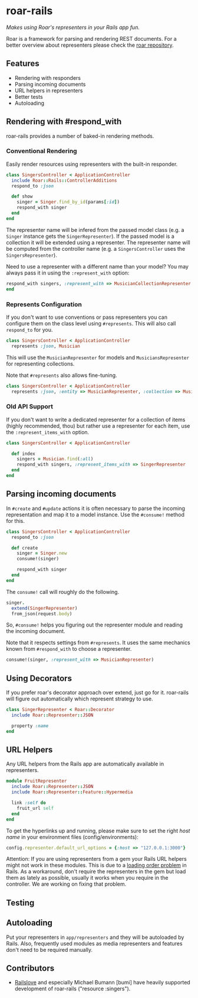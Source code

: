 # roar-rails

_Makes using Roar's representers in your Rails app fun._

Roar is a framework for parsing and rendering REST documents. For a better overview about representers please check the [roar repository](https://github.com/apotonick/roar#roar).

## Features

* Rendering with responders
* Parsing incoming documents
* URL helpers in representers
* Better tests
* Autoloading

## Rendering with #respond_with

roar-rails provides a number of baked-in rendering methods.

### Conventional Rendering

Easily render resources using representers with the built-in responder.

```ruby
class SingersController < ApplicationController
  include Roar::Rails::ControllerAdditions
  respond_to :json

  def show
    singer = Singer.find_by_id(params[:id])
    respond_with singer
  end
end
```

The representer name will be infered from the passed model class (e.g. a `Singer` instance gets the `SingerRepresenter`). If the passed model is a collection it will be extended using a representer. The representer name will be computed from the controller name (e.g. a `SingersController` uses the `SingersRepresenter`).

Need to use a representer with a different name than your model? You may always pass it in using the `:represent_with` option:

```ruby
respond_with singers, :represent_with => MusicianCollectionRepresenter
end
```

### Represents Configuration

If you don't want to use conventions or pass representers you can configure them on the class level using `#represents`. This will also call `respond_to` for you.

```ruby
class SingersController < ApplicationController
  represents :json, Musician
```
This will use the `MusicianRepresenter` for models and `MusiciansRepresenter` for representing collections.

Note that `#represents` also allows fine-tuning.

```ruby
class SingersController < ApplicationController
  represents :json, :entity => MusicianRepresenter, :collection => MusicianCollectionRepresenter
```

### Old API Support

If you don't want to write a dedicated representer for a collection of items (highly recommended, thou) but rather use a representer for each item, use the `:represent_items_with` option.

```ruby
class SingersController < ApplicationController

  def index
    singers = Musician.find(:all)
    respond_with singers, :represent_items_with => SingerRepresenter
  end
end
```


## Parsing incoming documents

In `#create` and `#update` actions it is often necessary to parse the incoming representation and map it to a model instance. Use the `#consume!` method for this.

```ruby
class SingersController < ApplicationController
  respond_to :json

  def create
    singer = Singer.new
    consume!(singer)

    respond_with singer
  end
end
```

The `consume!` call will roughly do the following.

```ruby
singer.
  extend(SingerRepresenter)
  from_json(request.body)
```

So, `#consume!` helps you figuring out the representer module and reading the incoming document.

Note that it respects settings from `#represents`. It uses the same mechanics known from `#respond_with` to choose a representer.

```ruby
consume!(singer, :represent_with => MusicianRepresenter)
```

## Using Decorators

If you prefer roar's decorator approach over extend, just go for it. roar-rails will figure out automatically which represent strategy to use.

```ruby
class SingerRepresenter < Roar::Decorator
  include Roar::Representer::JSON

  property :name
end
```

## URL Helpers

Any URL helpers from the Rails app are automatically available in representers.

```ruby
module FruitRepresenter
  include Roar::Representer::JSON
  include Roar::Representer::Feature::Hypermedia

  link :self do
    fruit_url self
  end
end
```
To get the hyperlinks up and running, please make sure to set the right _host name_ in your environment files (config/environments):

```ruby
config.representer.default_url_options = {:host => "127.0.0.1:3000"}
```

Attention: If you are using representers from a gem your Rails URL helpers might not work in these modules. This is due to a [loading order problem](https://groups.google.com/forum/?fromgroups#!topic/rubyonrails-core/5tG5unZ8jDQ) in Rails. As a workaround, don't require the representers in the gem but load them as lately as possible, usually it works when you require in the controller. We are working on fixing that problem.

## Testing

## Autoloading

Put your representers in `app/representers` and they will be autoloaded by Rails. Also, frequently used modules as media representers and features don't need to be required manually.


## Contributors

* [Railslove](http://www.railslove.de) and especially Michael Bumann [bumi] have heavily supported development of roar-rails ("resource :singers").

[responders]: https://github.com/plataformatec/responders
